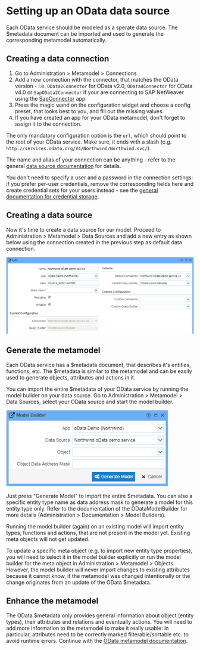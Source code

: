 # Setting up an OData data source

Each OData service should be modeled as a sperate data source. The $metadata document can be imported and used to generate the corresponding metamodel automatically.

## Creating a data connection

1. Go to Administration > Metamodel > Connections 
2. Add a new connection with the connector, that matches the OData version - i.e. `OData2Connector` for OData v2.0, `OData4Connector` for OData v4.0 or `SapOData2Connector` if your are connecting to SAP NetWeaver using the [SapConnector](https://github.com/ExFace/SapConnector/blob/master/Docs/index.md) app.
3. Press the magic wand on the configuration widget and choose a config preset, that looks best to you, and fill out the missing values.
4. If you have created an app for your OData metamodel, don't forget to assign it to the connection.

The only mandatory configuration option is the `url`, which should point to the root of your OData service. Make sure, it ends with a slash (e.g. `http://services.odata.org/V4/Northwind/Northwind.svc/`). 

The name and alias of your connection can be anything - refer to the general [data source documentation](https://github.com/exface/core/blob/1.x-dev/Docs/understanding_the_metamodel/data_sources_and_connections.md) for details.

You don't need to specify a user and a password in the connection settings: if you prefer per-user credentials, remove the corresponding fields here and create credential sets for your users instead - see the [general documentation for credential storage](https://github.com/ExFace/Core/blob/0.x-dev/Docs/creating_metamodels/Data_connection_credentials_and_user-specific_settings.md).

## Creating a data source

Now it's time to create a data source for our model. Proceed to Administration > Metamodel > Data Sources and add a new entry as shown below using the connection created in the previous step as default data connection.

![SAP OData data source settings](images/northwind_data_source.png)

## Generate the metamodel

Each OData service has a $metadata document, that describes it's entities, functions, etc. The $metadata is similar to the metamodel and can be easily used to generate objects, attributes and actions in it.

You can import the entire $metadata of your OData service by running the model builder on your data source. Go to Administration > Metamodel > Data Sources, select your OData source and start the model builder.

![Model builder for an OData service](images/northwind_model_builder.png)

Just press "Generate Model" to import the entire $metadata. You can also a specific entity type name as data address mask to generate a model for this entity type only. Refer to the documentation of the ODataModelBuilder for more details (Administration > Documentation > Model Builders).

Running the model builder (again) on an existing model will import entity types, functions and actions, that are not present in the model yet. Existing meta objects will not get updated.

To update a specific meta object (e.g. to import new entity type properties), you will need to select it in the model builder explicitly or run the model builder for the meta object in Administration > Metamodel > Objects. However, the model builder will never import changes to existing attributes because it cannot know, if the metamodel was changed intentionally or the change originates from an update of the OData $metadata.

## Enhance the metamodel

The OData $metadata only provides general information about object (entity types), their attributes and relations and eventually actions. You will need to add more information to the metamodel to make it really usable: in particular, attributes need to be correctly marked filterable/sortable etc. to avoid runtime errors. Continue with the [OData metamodel documentation](the_metamodel_for_odata.md). 